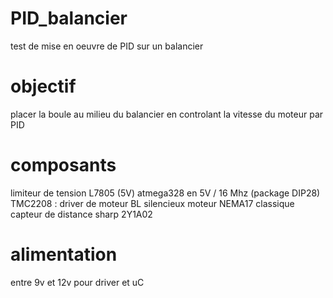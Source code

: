 # PID_balancier

test de mise en oeuvre de PID sur un balancier

# objectif

placer la boule au milieu du balancier en controlant la vitesse du moteur par PID

# composants

limiteur de tension L7805 (5V)
atmega328 en 5V / 16 Mhz (package DIP28)
TMC2208 : driver de moteur BL silencieux 
moteur NEMA17 classique
capteur de distance sharp 2Y1A02

# alimentation

entre 9v et 12v pour driver et uC
